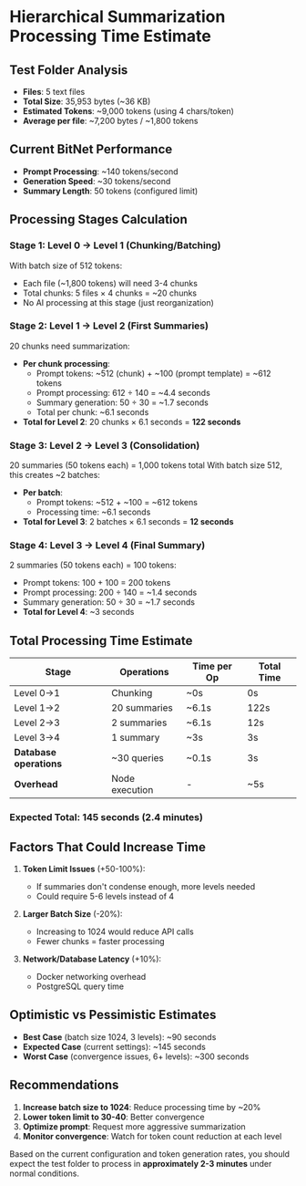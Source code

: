 # Hierarchical Summarization Processing Time Estimate

## Test Folder Analysis
- **Files**: 5 text files
- **Total Size**: 35,953 bytes (~36 KB)
- **Estimated Tokens**: ~9,000 tokens (using 4 chars/token)
- **Average per file**: ~7,200 bytes / ~1,800 tokens

## Current BitNet Performance
- **Prompt Processing**: ~140 tokens/second
- **Generation Speed**: ~30 tokens/second
- **Summary Length**: 50 tokens (configured limit)

## Processing Stages Calculation

### Stage 1: Level 0 → Level 1 (Chunking/Batching)
With batch size of 512 tokens:
- Each file (~1,800 tokens) will need 3-4 chunks
- Total chunks: 5 files × 4 chunks = ~20 chunks
- No AI processing at this stage (just reorganization)

### Stage 2: Level 1 → Level 2 (First Summaries)
20 chunks need summarization:
- **Per chunk processing**:
  - Prompt tokens: ~512 (chunk) + ~100 (prompt template) = ~612 tokens
  - Prompt processing: 612 ÷ 140 = ~4.4 seconds
  - Summary generation: 50 ÷ 30 = ~1.7 seconds
  - Total per chunk: ~6.1 seconds
- **Total for Level 2**: 20 chunks × 6.1 seconds = **122 seconds**

### Stage 3: Level 2 → Level 3 (Consolidation)
20 summaries (50 tokens each) = 1,000 tokens total
With batch size 512, this creates ~2 batches:
- **Per batch**:
  - Prompt tokens: ~512 + ~100 = ~612 tokens
  - Processing time: ~6.1 seconds
- **Total for Level 3**: 2 batches × 6.1 seconds = **12 seconds**

### Stage 4: Level 3 → Level 4 (Final Summary)
2 summaries (50 tokens each) = 100 tokens:
- Prompt tokens: 100 + 100 = 200 tokens
- Prompt processing: 200 ÷ 140 = ~1.4 seconds
- Summary generation: 50 ÷ 30 = ~1.7 seconds
- **Total for Level 4**: ~3 seconds

## Total Processing Time Estimate

| Stage | Operations | Time per Op | Total Time |
|-------|------------|-------------|------------|
| Level 0→1 | Chunking | ~0s | 0s |
| Level 1→2 | 20 summaries | ~6.1s | 122s |
| Level 2→3 | 2 summaries | ~6.1s | 12s |
| Level 3→4 | 1 summary | ~3s | 3s |
| **Database operations** | ~30 queries | ~0.1s | 3s |
| **Overhead** | Node execution | - | ~5s |

### **Expected Total: 145 seconds (2.4 minutes)**

## Factors That Could Increase Time

1. **Token Limit Issues** (+50-100%):
   - If summaries don't condense enough, more levels needed
   - Could require 5-6 levels instead of 4

2. **Larger Batch Size** (-20%):
   - Increasing to 1024 would reduce API calls
   - Fewer chunks = faster processing

3. **Network/Database Latency** (+10%):
   - Docker networking overhead
   - PostgreSQL query time

## Optimistic vs Pessimistic Estimates

- **Best Case** (batch size 1024, 3 levels): ~90 seconds
- **Expected Case** (current settings): ~145 seconds
- **Worst Case** (convergence issues, 6+ levels): ~300 seconds

## Recommendations

1. **Increase batch size to 1024**: Reduce processing time by ~20%
2. **Lower token limit to 30-40**: Better convergence
3. **Optimize prompt**: Request more aggressive summarization
4. **Monitor convergence**: Watch for token count reduction at each level

Based on the current configuration and token generation rates, you should expect the test folder to process in **approximately 2-3 minutes** under normal conditions.